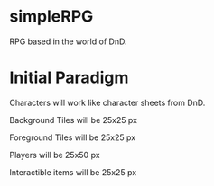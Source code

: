 # simpleRPG

RPG based in the world of DnD.

# Initial Paradigm

Characters will work like character sheets from DnD.

Background Tiles will be 25x25 px

Foreground Tiles will be 25x25 px

Players will be 25x50 px

Interactible items will be 25x25 px
